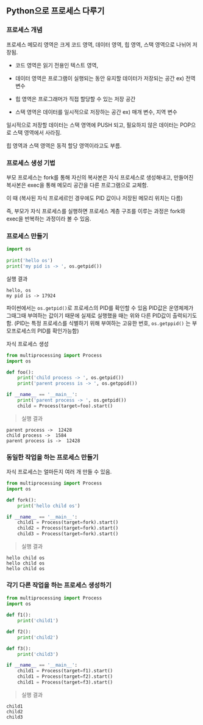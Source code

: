 ## Python으로 프로세스 다루기

### 프로세스 개념

프로세스 메모리 영역은 크게 코드 영역, 데이터 영역, 힙 영역, 스택 영역으로 나뉘어 저장됨.

- 코드 영역은 읽기 전용인 텍스트 영역, 

- 데이터 영역은 프로그램이 실행되는 동안 유지할 데이터가 저장되는 공간 ex) 전역 변수

- 힙 영역은 프로그래머가 직접 할당할 수 있는 저장 공간

- 스택 영역은 데이터를 일시적으로 저장하는 공간 ex) 매개 변수, 지역 변수

일시적으로 저장할 데이터는 스택 영역에 PUSH 되고, 필요하지 않은 데이터는 POP으로 스택 영역에서 사라짐.

힙 영역과 스택 영역은 동적 할당 영역이라고도 부름.

### 프로세스 생성 기법

부모 프로세스는 fork를 통해 자신의 복사본은 자식 프로세스로 생성해내고, 만들어진 복사본은 exec을 통해 메모리 공간을 다른 프로그램으로 교체함.

이 때 (복사된 자식 프로세르인 경우에도 PID 값이나 저장된 메모리 위치는 다름)

즉, 부모가 자식 프로세스를 실행하면 프로세스 계층 구조를 이루는 과정은 fork와 exec을 반복하는 과정이라 볼 수 있음.

### 프로세스 만들기

```python
import os
 
print('hello os')
print('my pid is -> ', os.getpid())
```

실행 결과

```
hello, os
my pid is -> 17924
```

파이썬에서는 `os.getpid()`로 프로세스의 PID를 확인할 수 있음
PID값은 운영체제가 그때그때 부여하는 값이기 때문에 실제로 실행했을 때는 위와 다른 PID값이 출력되기도 함.
(PID는 특정 프로세스를 식별하기 위해 부여하는 고유한 번호, `os.getppid()` 는 부모프로세스의 PID를 확인가능함)

자식 프로세스 생성

```python
from multiprocessing import Process
import os

def foo():
    print('child process -> ', os.getpid())
    print('parent process is -> ', os.getppid())

if __name__ == '__main__':
    print('parent process -> ', os.getpid())
    child = Process(target=foo).start()
```

> 실행 결과

```
parent process ->  12428
child process ->  1584
parent process is ->  12428
```

### 동일한 작업을 하는 프로세스 만들기

자식 프로세스는 얼마든지 여러 개 만들 수 있음.

```python
from multiprocessing import Process
import os

def fork():
    print('hello child os')

if __name__ == '__main__':
    child1 = Process(target=fork).start()
    child2 = Process(target=fork).start()
    child3 = Process(target=fork).start()
```

> 실행 결과

```
hello child os
hello child os
hello child os
```

### 각기 다른 작업을 하는 프로세스 생성하기

```python
from multiprocessing import Process
import os

def f1():
    print('child1')

def f2():
    print('child2')

def f3():
    print('child3')

if __name__ == '__main__':
    child1 = Process(target=f1).start()
    child1 = Process(target=f2).start()
    child1 = Process(target=f3).start()
```

> 실행 결과

```
child1
child2
child3
```

